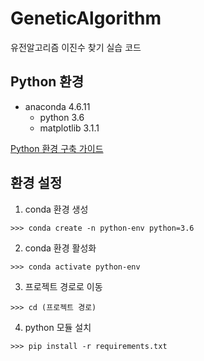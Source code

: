 # GeneticAlgorithm
유전알고리즘 이진수 찾기 실습 코드

## Python 환경

- anaconda 4.6.11
  - python 3.6
  - matplotlib 3.1.1

[Python 환경 구축 가이드](https://github.com/ParkJH1/Python-Tutorial/blob/master/README.md)


## 환경 설정

1. conda 환경 생성

```
>>> conda create -n python-env python=3.6
```



2. conda 환경 활성화

```
>>> conda activate python-env
```



3. 프로젝트 경로로 이동
```
>>> cd (프로젝트 경로)
```



4. python 모듈 설치

```
>>> pip install -r requirements.txt
```
